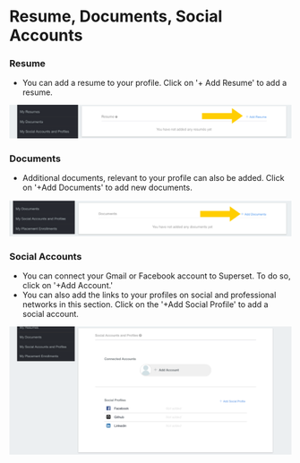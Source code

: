 # Resume, Documents, Social Accounts

### Resume

* You can add a resume to your profile. Click on '+ Add Resume' to add a resume.

![](../../.gitbook/assets/image%20%28167%29.png)

### Documents

* Additional documents, relevant to your profile can also be added. Click on '+Add Documents' to add new documents.

![](../../.gitbook/assets/image%20%28175%29.png)



### Social Accounts

* You can connect your Gmail or Facebook account to Superset. To do so, click on '+Add Account.'
* You can also add the links to your profiles on social and professional networks in this section. Click on the '+Add Social Profile' to add a social account.

![](../../.gitbook/assets/image%20%28203%29.png)



